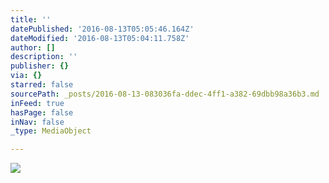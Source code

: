 ```yaml
---
title: ''
datePublished: '2016-08-13T05:05:46.164Z'
dateModified: '2016-08-13T05:04:11.758Z'
author: []
description: ''
publisher: {}
via: {}
starred: false
sourcePath: _posts/2016-08-13-083036fa-ddec-4ff1-a382-69dbb98a36b3.md
inFeed: true
hasPage: false
inNav: false
_type: MediaObject

---
```

![](https://the-grid-user-content.s3-us-west-2.amazonaws.com/e01de649-8baa-4e13-8c25-3192e12cea9e.jpg)